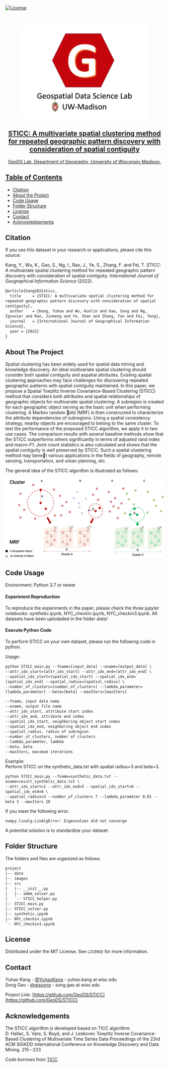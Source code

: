 [![License](https://img.shields.io/badge/License-BSD_2--Clause-orange.svg)](https://opensource.org/licenses/BSD-2-Clause)

<!-- PROJECT LOGO -->
<br />
<p align="center">
  <a href="https://geods.geography.wisc.edu/">
    <img src="images/GeoDSLogo.jpg" alt="Logo" width="400">

  <h2 align="center">STICC: A multivariate spatial clustering method for repeated geographic pattern discovery with consideration of spatial contiguity</h2>

  <p align="center">
    GeoDS Lab, Department of Geography, University of Wisconsin-Madison.
    <br />
  </p>
</p>

<!-- TABLE OF CONTENTS -->
## Table of Contents

* [Citation](#citation)
* [About the Project](#about-the-project)
* [Code Usage](#code-usage)
* [Folder Structure](#folder-structure)
* [License](#license)
* [Contact](#contact)
* [Acknowledgements](#acknowledgements)

<!-- Citation -->
## Citation
If you use this dataset in your research or applications, please cite this source:

Kang, Y., Wu, K., Gao, S., Ng, I., Rao, J., Ye, S., Zhang, F. and Fei, T. STICC: A multivariate spatial clustering method for repeated geographic pattern discovery with consideration of spatial contiguity. *International Journal of Geographical Information Science* (2022).
    

```
@article{kang2022sticc,
  title     = {STICC: A multivariate spatial clustering method for repeated geographic pattern discovery with consideration of spatial contiguity},
  author    = {Kang, Yuhao and Wu, Kunlin and Gao, Song and Ng, Ignavier and Rao, Jinmeng and Ye, Shan and Zhang, Fan and Fei, Teng},
  journal   = {International Journal of Geographical Information Science},
  year = {2022}
}
```

<!-- ABOUT THE PROJECT -->
## About The Project
Spatial clustering has been widely used for spatial data mining and knowledge discovery. An ideal multivariate spatial clustering should consider both spatial contiguity and aspatial attributes. Existing spatial clustering approaches may face challenges for discovering repeated geographic patterns with spatial contiguity maintained. In this paper, we propose a Spatial Toeplitz Inverse Covariance-Based Clustering (STICC) method that considers both attributes and spatial relationships of geographic objects for multivariate spatial clustering. A subregion is created for each geographic object serving as the basic unit when performing clustering. A Markov random eld (MRF) is then constructed to characterize the attribute dependencies of subregions. Using a spatial consistency strategy, nearby objects are encouraged to belong to the same cluster. To test the performance of the proposed STICC algorithm, we apply it in two use cases. The comparison results with several baseline methods show that the STICC outperforms others significantly in terms of adjusted rand index and macro-F1. Joint count statistics is also calculated and shows that the spatial contiguity is well preserved by STICC. Such a spatial clustering method may benet various applications in the fields of geography, remote sensing, transportation, and urban planning, etc.

The general idea of the STICC algorithm is illustrated as follows:  
<p align="center">
    <img src="images/STICC.jpeg" alt="framework" >
</p>


## Code Usage

Environment: Python 3.7 or newer

#### Experiment Reproduction
To reproduce the experiments in the paper, please check the three jupyter notebooks: synthetic.ipynb, NYC_checkin.ipynb, NYC_checkin3.ipynb. All datasets have been uplodaded in the folder <em>data/</em>


#### Execute Python Code
To perform STICC on your own dataset, please run the following code in python.  

Usage:  
    
```
python STICC_main.py --fname=[input_data] --oname=[output_data] \
--attr_idx_start=[attr_idx_start] --attr_idx_end=[attr_idx_end] \
--spatial_idx_start=[spatial_idx_start] --spatial_idx_end=[spatial_idx_end] --spatial_radius=[spatial_radius] \
--number_of_clusters=[number_of_clusters] --lambda_parameter=[lambda_parameter] --beta=[beta] --maxIters=[maxIters]
```


```
--fname, input data name
--oname, output file name
--attr_idx_start, attribute start index
--attr_idx_end, attribute end index
--spatial_idx_start, neighboring object start index
--spatial_idx_end, neighboring object end index
--spatial_radius, radius of subregion
--number_of_clusters, number of clusters
--lambda_parameter, lambda
--beta, beta
--maxIters, maximum iterations
```


Example:    
Perform STICC on the synthetic_data.txt with spatial radius=3 and beta=3.     
```
python STICC_main.py --fname=synthetic_data.txt --oname=result_synthetic_data.txt \
--attr_idx_start=1 --attr_idx_end=5 --spatial_idx_start=6 --spatial_idx_end=8 \
--spatial_radius=3 --number_of_clusters 7 --lambda_parameter 0.01 --beta 3 --maxIters 20 
```


If you meet the following error:   
```
numpy.linalg.LinAlgError: Eigenvalues did not converge
```

A potential solution is to standardize your dataset.    

## Folder Structure 
The folders and files are organized as follows.   
```
project
|-- data
|-- images
|-- src
|   |-- __init__.py
|   |-- admm_solver.py
|   `-- STICC_helper.py
|-- STICC_main.py
|-- STICC_solver.py
|-- synthetic.ipynb
|-- NYC_checkin.ipynb
`-- NYC_checkin3.ipynb
```

<!-- LICENSE -->
## License

Distributed under the MIT License. See `LICENSE` for more information.

<!-- CONTACT -->
## Contact

Yuhao Kang - [@YuhaoKang](https://twitter.com/YuhaoKang) - yuhao.kang at wisc.edu  
Song Gao - [@gissong](https://twitter.com/gissong) - song.gao at wisc.edu  

Project Link: [https://github.com/GeoDS/STICC](https://github.com/GeoDS/STICC)  

<!-- ACKNOWLEDGEMENTS -->
## Acknowledgements
The STICC algorithm is developed based on TICC algorithm:  
D. Hallac, S. Vare, S. Boyd, and J. Leskovec Toeplitz Inverse Covariance-Based Clustering of Multivariate Time Series Data Proceedings of the 23rd ACM SIGKDD International Conference on Knowledge Discovery and Data Mining. 215--223  

Code borrows from [TICC](https://github.com/davidhallac/TICC).

<!-- MARKDOWN LINKS & IMAGES -->
[license-shield]: https://img.shields.io/github/license/othneildrew/Best-README-Template.svg?style=flat-square
[license-url]: https://github.com/GeoDS/COVID19USFlows/blob/master/LICENSE.txt

